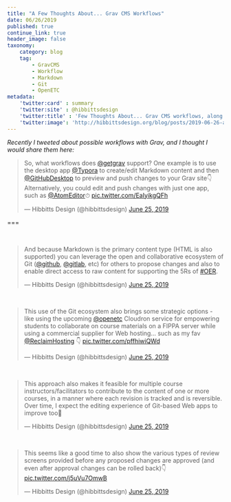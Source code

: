 ```yaml
---
title: "A Few Thoughts About... Grav CMS Workflows"
date: 06/26/2019
published: true
continue_link: true
header_image: false
taxonomy:
    category: blog
    tag:
        - GravCMS
        - Workflow
        - Markdown
        - Git
        - OpenETC
metadata:
    'twitter:card' : summary
    'twitter:site' : @hibbittsdesign
    'twitter:title' : 'Few Thoughts About... Grav CMS workflows, along with Markdown and the Git ecosystem'
    'twitter:image': 'http://hibbittsdesign.org/blog/posts/2019-06-26-a-few-thoughts-about-grav-cms-workflows/screenshot.png'
---
```


_Recently I tweeted about possible workflows with Grav, and I thought I would share them here:_

<blockquote class="twitter-tweet" data-lang="en"><p lang="en" dir="ltr">So, what workflows does <a href="https://twitter.com/getgrav?ref_src=twsrc%5Etfw">@getgrav</a> support? One example is to use the desktop app <a href="https://twitter.com/Typora?ref_src=twsrc%5Etfw">@Typora</a> to create/edit Markdown content and then <a href="https://twitter.com/GitHubDesktop?ref_src=twsrc%5Etfw">@GitHubDesktop</a> to preview and push changes to your Grav site👇Alternatively, you could edit and push changes with just one app, such as <a href="https://twitter.com/AtomEditor?ref_src=twsrc%5Etfw">@AtomEditor</a>⏱ <a href="https://t.co/EaIyikgQFh">pic.twitter.com/EaIyikgQFh</a></p>&mdash; Hibbitts Design (@hibbittsdesign) <a href="https://twitter.com/hibbittsdesign/status/1143630149104963584?ref_src=twsrc%5Etfw">June 25, 2019</a></blockquote>
<script async src="https://platform.twitter.com/widgets.js" charset="utf-8"></script>

===

<br>

<blockquote class="twitter-tweet" data-conversation="none" data-lang="en"><p lang="en" dir="ltr">And because Markdown is the primary content type (HTML is also supported) you can leverage the open and collaborative ecosystem of Git (<a href="https://twitter.com/github?ref_src=twsrc%5Etfw">@github</a>, <a href="https://twitter.com/gitlab?ref_src=twsrc%5Etfw">@gitlab</a>, etc) for others to propose changes and also to enable direct access to raw content for supporting the 5Rs of <a href="https://twitter.com/hashtag/OER?src=hash&amp;ref_src=twsrc%5Etfw">#OER</a>.</p>&mdash; Hibbitts Design (@hibbittsdesign) <a href="https://twitter.com/hibbittsdesign/status/1143631486605643777?ref_src=twsrc%5Etfw">June 25, 2019</a></blockquote>
<script async src="https://platform.twitter.com/widgets.js" charset="utf-8"></script>

<br>

<blockquote class="twitter-tweet" data-conversation="none" data-lang="en"><p lang="en" dir="ltr">This use of the Git ecosystem also brings some strategic options - like using the upcoming <a href="https://twitter.com/openetc?ref_src=twsrc%5Etfw">@openetc</a> Cloudron service for empowering students to collaborate on course materials on a FIPPA server while using a commercial supplier for Web hosting... such as my fav <a href="https://twitter.com/ReclaimHosting?ref_src=twsrc%5Etfw">@ReclaimHosting</a> 👇 <a href="https://t.co/pffhiwiQWd">pic.twitter.com/pffhiwiQWd</a></p>&mdash; Hibbitts Design (@hibbittsdesign) <a href="https://twitter.com/hibbittsdesign/status/1143653209308684288?ref_src=twsrc%5Etfw">June 25, 2019</a></blockquote>
<script async src="https://platform.twitter.com/widgets.js" charset="utf-8"></script>

<br>

<blockquote class="twitter-tweet" data-conversation="none" data-lang="en"><p lang="en" dir="ltr">This approach also makes it feasible for multiple course instructors/facilitators to contribute to the content of one or more courses, in a manner where each revision is tracked and is reversible. Over time, I expect the editing experience of Git-based Web apps to improve too🚀</p>&mdash; Hibbitts Design (@hibbittsdesign) <a href="https://twitter.com/hibbittsdesign/status/1143655799853465600?ref_src=twsrc%5Etfw">June 25, 2019</a></blockquote>
<script async src="https://platform.twitter.com/widgets.js" charset="utf-8"></script>

<br>

<blockquote class="twitter-tweet" data-conversation="none" data-lang="en"><p lang="en" dir="ltr">This seems like a good time to also show the various types of review screens provided before any proposed changes are approved (and even after approval changes can be rolled back)👇 <a href="https://t.co/j5uVu7OmwB">pic.twitter.com/j5uVu7OmwB</a></p>&mdash; Hibbitts Design (@hibbittsdesign) <a href="https://twitter.com/hibbittsdesign/status/1143660672498016256?ref_src=twsrc%5Etfw">June 25, 2019</a></blockquote>
<script async src="https://platform.twitter.com/widgets.js" charset="utf-8"></script>
